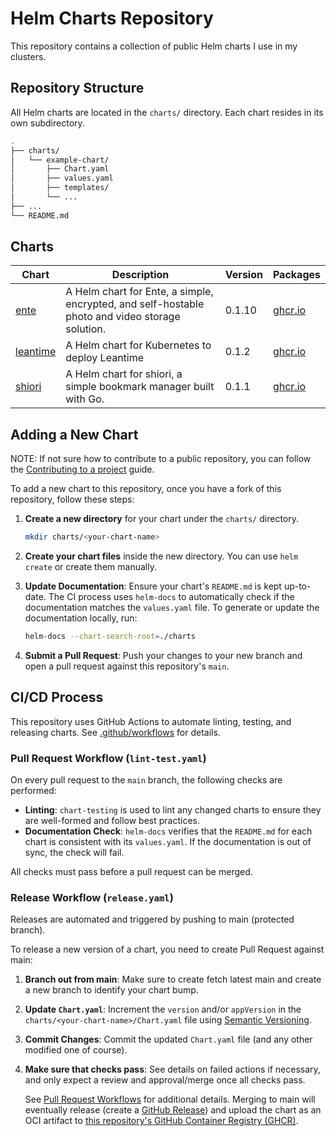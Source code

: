# Helm Charts Repository

This repository contains a collection of public Helm charts I use in my clusters.

## Repository Structure

All Helm charts are located in the `charts/` directory. Each chart resides in its own subdirectory.

```sh
.
├── charts/
│   └── example-chart/
│       ├── Chart.yaml
│       ├── values.yaml
│       ├── templates/
│       └── ...
├── ...
└── README.md
```

## Charts

<!-- CHARTS_TABLE_START -->
| Chart | Description | Version | Packages |
|-------|-------------|---------|----------|
| [ente](charts/ente/README.md) | A Helm chart for Ente, a simple, encrypted, and self-hostable photo and video storage solution. | 0.1.10 | [ghcr.io](https://github.com/users/ocraviotto/packages/container/package/charts%2Fente) |
| [leantime](charts/leantime/README.md) | A Helm chart for Kubernetes to deploy Leantime | 0.1.2 | [ghcr.io](https://github.com/users/ocraviotto/packages/container/package/charts%2Fleantime) |
| [shiori](charts/shiori/README.md) | A Helm chart for shiori, a simple bookmark manager built with Go. | 0.1.1 | [ghcr.io](https://github.com/users/ocraviotto/packages/container/package/charts%2Fshiori) |
<!-- CHARTS_TABLE_END -->

## Adding a New Chart

NOTE: If not sure how to contribute to a public repository, you can follow the [Contributing to a project](https://docs.github.com/en/get-started/exploring-projects-on-github/contributing-to-a-project) guide.

To add a new chart to this repository, once you have a fork of this repository, follow these steps:

1. **Create a new directory** for your chart under the `charts/` directory.

    ```sh
    mkdir charts/<your-chart-name>
    ```

2. **Create your chart files** inside the new directory. You can use `helm create` or create them manually.

3. **Update Documentation**: Ensure your chart's `README.md` is kept up-to-date. The CI process uses `helm-docs` to automatically check if the documentation matches the `values.yaml` file. To generate or update the documentation locally, run:

    ```sh
    helm-docs --chart-search-root=./charts
    ```

4. **Submit a Pull Request**: Push your changes to your new branch and open a pull request against this repository's `main`.

## CI/CD Process

This repository uses GitHub Actions to automate linting, testing, and releasing charts.
See [.github/workflows](.github/workflows) for details.

### Pull Request Workflow (`lint-test.yaml`)

On every pull request to the `main` branch, the following checks are performed:

- **Linting**: `chart-testing` is used to lint any changed charts to ensure they are well-formed and follow best practices.
- **Documentation Check**: `helm-docs` verifies that the `README.md` for each chart is consistent with its `values.yaml`. If the documentation is out of sync, the check will fail.

All checks must pass before a pull request can be merged.

### Release Workflow (`release.yaml`)

Releases are automated and triggered by pushing to main (protected branch).

To release a new version of a chart, you need to create Pull Request against main:

1. **Branch out from main**: Make sure to create fetch latest main and create a new branch to identify your chart bump.

2. **Update `Chart.yaml`**: Increment the `version` and/or `appVersion` in the `charts/<your-chart-name>/Chart.yaml` file using [Semantic Versioning](https://semver.org/).

3. **Commit Changes**: Commit the updated `Chart.yaml` file (and any other modified one of course).

4. **Make sure that checks pass**: See details on failed actions if necessary, and only expect a review and approval/merge once all checks pass.

    See [Pull Request Workflows](#pull-request-workflow-lint-testyaml) for additional details.
    Merging to main will eventually release (create a [GitHub Release](https://docs.github.com/en/repositories/releasing-projects-on-github/about-releases)) and upload the chart as an OCI artifact to [this repository's GitHub Container Registry (GHCR)](https://github.com/ocraviotto?tab=packages&repo_name=helm-charts).
